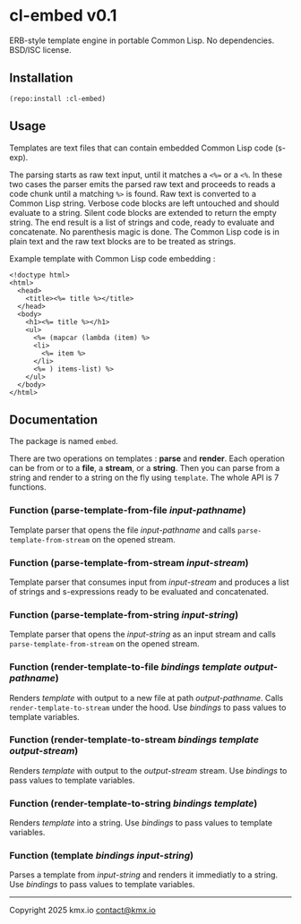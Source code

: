 # cl-embed v0.1

ERB-style template engine in portable Common Lisp. No dependencies.
BSD/ISC license.

## Installation

```Common-Lisp
(repo:install :cl-embed)
```

## Usage

Templates are text files that can contain embedded Common Lisp code
(s-exp).

The parsing starts as raw text input, until it matches a `<%=` or a
`<%`. In these two cases the parser emits the parsed raw text and
proceeds to reads a code chunk until a matching `%>` is found.
Raw text is converted to a Common Lisp string. Verbose code blocks
are left untouched and should evaluate to a string. Silent code
blocks are extended to return the empty string. The end result is a list
of strings and code, ready to evaluate and concatenate. No parenthesis
magic is done. The Common Lisp code is in plain text and the raw text
blocks are to be treated as strings.

Example template with Common Lisp code embedding :

```Common-Lisp
<!doctype html>
<html>
  <head>
    <title><%= title %></title>
  </head>
  <body>
    <h1><%= title %></h1>
    <ul>
      <%= (mapcar (lambda (item) %>
      <li>
        <%= item %>
      </li>
      <%= ) items-list) %>
    </ul>
  </body>
</html>
```

## Documentation

The package is named `embed`.

There are two operations on templates : **parse** and **render**.
Each operation can be from or to a **file**, a **stream**, or a
**string**. Then you can parse from a string and render to a string
on the fly using `template`. The whole API is 7 functions.

### Function (parse-template-from-file *input-pathname*)

Template parser that opens the file *input-pathname* and calls
`parse-template-from-stream` on the opened stream.

### Function (parse-template-from-stream *input-stream*)

Template parser that consumes input from *input-stream* and produces a list
of strings and s-expressions ready to be evaluated and concatenated.

### Function (parse-template-from-string *input-string*)

Template parser that opens the *input-string* as an input stream and
calls `parse-template-from-stream` on the opened stream.

### Function (render-template-to-file *bindings* *template* *output-pathname*)

Renders *template* with output to a new file at path *output-pathname*.
Calls `render-template-to-stream` under the hood. Use *bindings* to pass
values to template variables.

### Function (render-template-to-stream *bindings* *template* *output-stream*)

Renders *template* with output to the *output-stream* stream. Use
*bindings* to pass values to template variables.

### Function (render-template-to-string *bindings* *template*)

Renders *template* into a string. Use *bindings* to pass values to
template variables.

### Function (template *bindings* *input-string*)

Parses a template from *input-string* and renders it immediatly to a
string. Use *bindings* to pass values to template variables.

---

Copyright 2025 kmx.io <contact@kmx.io>
